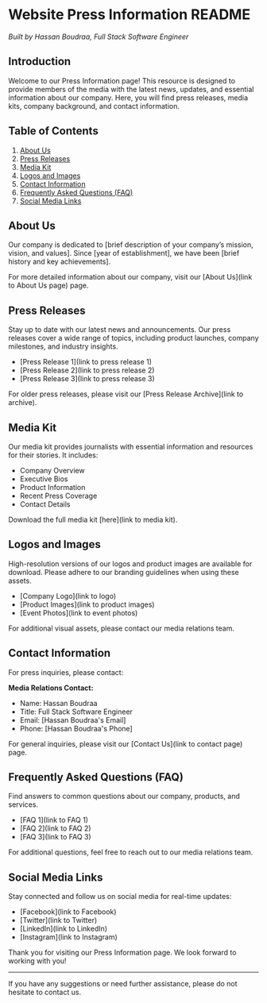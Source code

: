 # Website Press Information README

*Built by Hassan Boudraa, Full Stack Software Engineer*

## Introduction
Welcome to our Press Information page! This resource is designed to provide members of the media with the latest news, updates, and essential information about our company. Here, you will find press releases, media kits, company background, and contact information.

## Table of Contents
1. [About Us](#about-us)
2. [Press Releases](#press-releases)
3. [Media Kit](#media-kit)
4. [Logos and Images](#logos-and-images)
5. [Contact Information](#contact-information)
6. [Frequently Asked Questions (FAQ)](#frequently-asked-questions-faq)
7. [Social Media Links](#social-media-links)

## About Us
Our company is dedicated to [brief description of your company’s mission, vision, and values]. Since [year of establishment], we have been [brief history and key achievements].

For more detailed information about our company, visit our [About Us](link to About Us page) page.

## Press Releases
Stay up to date with our latest news and announcements. Our press releases cover a wide range of topics, including product launches, company milestones, and industry insights.

- [Press Release 1](link to press release 1)
- [Press Release 2](link to press release 2)
- [Press Release 3](link to press release 3)

For older press releases, please visit our [Press Release Archive](link to archive).

## Media Kit
Our media kit provides journalists with essential information and resources for their stories. It includes:

- Company Overview
- Executive Bios
- Product Information
- Recent Press Coverage
- Contact Details

Download the full media kit [here](link to media kit).

## Logos and Images
High-resolution versions of our logos and product images are available for download. Please adhere to our branding guidelines when using these assets.

- [Company Logo](link to logo)
- [Product Images](link to product images)
- [Event Photos](link to event photos)

For additional visual assets, please contact our media relations team.

## Contact Information
For press inquiries, please contact:

**Media Relations Contact:**
- Name: Hassan Boudraa
- Title: Full Stack Software Engineer
- Email: [Hassan Boudraa's Email]
- Phone: [Hassan Boudraa's Phone]

For general inquiries, please visit our [Contact Us](link to contact page) page.

## Frequently Asked Questions (FAQ)
Find answers to common questions about our company, products, and services.

- [FAQ 1](link to FAQ 1)
- [FAQ 2](link to FAQ 2)
- [FAQ 3](link to FAQ 3)

For additional questions, feel free to reach out to our media relations team.

## Social Media Links
Stay connected and follow us on social media for real-time updates:

- [Facebook](link to Facebook)
- [Twitter](link to Twitter)
- [LinkedIn](link to LinkedIn)
- [Instagram](link to Instagram)

Thank you for visiting our Press Information page. We look forward to working with you!

---

If you have any suggestions or need further assistance, please do not hesitate to contact us.
